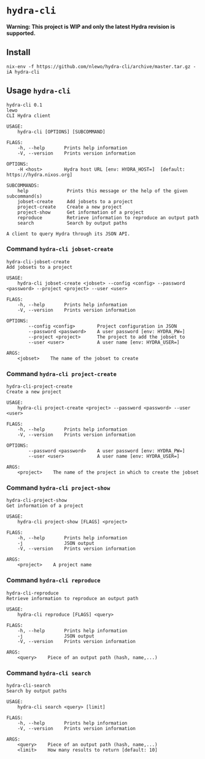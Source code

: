 # `hydra-cli`

**Warning: This project is WIP and only the latest Hydra revision is supported.**

## Install

    nix-env -f https://github.com/nlewo/hydra-cli/archive/master.tar.gz -iA hydra-cli


## Usage `hydra-cli`

    hydra-cli 0.1
    lewo
    CLI Hydra client
    
    USAGE:
        hydra-cli [OPTIONS] [SUBCOMMAND]
    
    FLAGS:
        -h, --help       Prints help information
        -V, --version    Prints version information
    
    OPTIONS:
        -H <host>        Hydra host URL [env: HYDRA_HOST=]  [default: https://hydra.nixos.org]
    
    SUBCOMMANDS:
        help              Prints this message or the help of the given subcommand(s)
        jobset-create     Add jobsets to a project
        project-create    Create a new project
        project-show      Get information of a project
        reproduce         Retrieve information to reproduce an output path
        search            Search by output paths
    
    A client to query Hydra through its JSON API.

### Command `hydra-cli jobset-create`

    hydra-cli-jobset-create 
    Add jobsets to a project
    
    USAGE:
        hydra-cli jobset-create <jobset> --config <config> --password <password> --project <project> --user <user>
    
    FLAGS:
        -h, --help       Prints help information
        -V, --version    Prints version information
    
    OPTIONS:
            --config <config>        Project configuration in JSON
            --password <password>    A user password [env: HYDRA_PW=]
            --project <project>      The project to add the jobset to
            --user <user>            A user name [env: HYDRA_USER=]
    
    ARGS:
        <jobset>    The name of the jobset to create

### Command `hydra-cli project-create`

    hydra-cli-project-create 
    Create a new project
    
    USAGE:
        hydra-cli project-create <project> --password <password> --user <user>
    
    FLAGS:
        -h, --help       Prints help information
        -V, --version    Prints version information
    
    OPTIONS:
            --password <password>    A user password [env: HYDRA_PW=]
            --user <user>            A user name [env: HYDRA_USER=]
    
    ARGS:
        <project>    The name of the project in which to create the jobset

### Command `hydra-cli project-show`

    hydra-cli-project-show 
    Get information of a project
    
    USAGE:
        hydra-cli project-show [FLAGS] <project>
    
    FLAGS:
        -h, --help       Prints help information
        -j               JSON output
        -V, --version    Prints version information
    
    ARGS:
        <project>    A project name

### Command `hydra-cli reproduce`

    hydra-cli-reproduce 
    Retrieve information to reproduce an output path
    
    USAGE:
        hydra-cli reproduce [FLAGS] <query>
    
    FLAGS:
        -h, --help       Prints help information
        -j               JSON output
        -V, --version    Prints version information
    
    ARGS:
        <query>    Piece of an output path (hash, name,...)

### Command `hydra-cli search`

    hydra-cli-search 
    Search by output paths
    
    USAGE:
        hydra-cli search <query> [limit]
    
    FLAGS:
        -h, --help       Prints help information
        -V, --version    Prints version information
    
    ARGS:
        <query>    Piece of an output path (hash, name,...)
        <limit>    How many results to return [default: 10]

